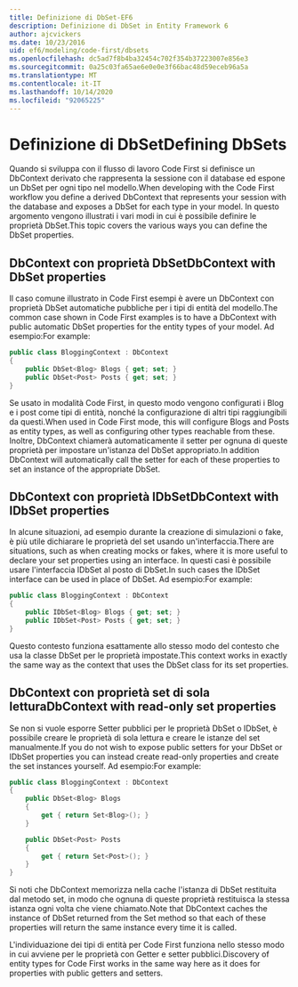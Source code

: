 ```yaml
---
title: Definizione di DbSet-EF6
description: Definizione di DbSet in Entity Framework 6
author: ajcvickers
ms.date: 10/23/2016
uid: ef6/modeling/code-first/dbsets
ms.openlocfilehash: dc5ad7f8b4ba32454c702f354b37223007e856e3
ms.sourcegitcommit: 0a25c03fa65ae6e0e0e3f66bac48d59eceb96a5a
ms.translationtype: MT
ms.contentlocale: it-IT
ms.lasthandoff: 10/14/2020
ms.locfileid: "92065225"
---
```

# <a name="defining-dbsets"></a><span data-ttu-id="bdb6e-103">Definizione di DbSet</span><span class="sxs-lookup"><span data-stu-id="bdb6e-103">Defining DbSets</span></span>
<span data-ttu-id="bdb6e-104">Quando si sviluppa con il flusso di lavoro Code First si definisce un DbContext derivato che rappresenta la sessione con il database ed espone un DbSet per ogni tipo nel modello.</span><span class="sxs-lookup"><span data-stu-id="bdb6e-104">When developing with the Code First workflow you define a derived DbContext that represents your session with the database and exposes a DbSet for each type in your model.</span></span> <span data-ttu-id="bdb6e-105">In questo argomento vengono illustrati i vari modi in cui è possibile definire le proprietà DbSet.</span><span class="sxs-lookup"><span data-stu-id="bdb6e-105">This topic covers the various ways you can define the DbSet properties.</span></span>  

## <a name="dbcontext-with-dbset-properties"></a><span data-ttu-id="bdb6e-106">DbContext con proprietà DbSet</span><span class="sxs-lookup"><span data-stu-id="bdb6e-106">DbContext with DbSet properties</span></span>  

<span data-ttu-id="bdb6e-107">Il caso comune illustrato in Code First esempi è avere un DbContext con proprietà DbSet automatiche pubbliche per i tipi di entità del modello.</span><span class="sxs-lookup"><span data-stu-id="bdb6e-107">The common case shown in Code First examples is to have a DbContext with public automatic DbSet properties for the entity types of your model.</span></span> <span data-ttu-id="bdb6e-108">Ad esempio:</span><span class="sxs-lookup"><span data-stu-id="bdb6e-108">For example:</span></span>  

``` csharp
public class BloggingContext : DbContext
{
    public DbSet<Blog> Blogs { get; set; }
    public DbSet<Post> Posts { get; set; }
}
```  

<span data-ttu-id="bdb6e-109">Se usato in modalità Code First, in questo modo vengono configurati i Blog e i post come tipi di entità, nonché la configurazione di altri tipi raggiungibili da questi.</span><span class="sxs-lookup"><span data-stu-id="bdb6e-109">When used in Code First mode, this will configure Blogs and Posts as entity types, as well as configuring other types reachable from these.</span></span> <span data-ttu-id="bdb6e-110">Inoltre, DbContext chiamerà automaticamente il setter per ognuna di queste proprietà per impostare un'istanza del DbSet appropriato.</span><span class="sxs-lookup"><span data-stu-id="bdb6e-110">In addition DbContext will automatically call the setter for each of these properties to set an instance of the appropriate DbSet.</span></span>  

## <a name="dbcontext-with-idbset-properties"></a><span data-ttu-id="bdb6e-111">DbContext con proprietà IDbSet</span><span class="sxs-lookup"><span data-stu-id="bdb6e-111">DbContext with IDbSet properties</span></span>  

<span data-ttu-id="bdb6e-112">In alcune situazioni, ad esempio durante la creazione di simulazioni o fake, è più utile dichiarare le proprietà del set usando un'interfaccia.</span><span class="sxs-lookup"><span data-stu-id="bdb6e-112">There are situations, such as when creating mocks or fakes, where it is more useful to declare your set properties using an interface.</span></span> <span data-ttu-id="bdb6e-113">In questi casi è possibile usare l'interfaccia IDbSet al posto di DbSet.</span><span class="sxs-lookup"><span data-stu-id="bdb6e-113">In such cases the IDbSet interface can be used in place of DbSet.</span></span> <span data-ttu-id="bdb6e-114">Ad esempio:</span><span class="sxs-lookup"><span data-stu-id="bdb6e-114">For example:</span></span>  

``` csharp
public class BloggingContext : DbContext
{
    public IDbSet<Blog> Blogs { get; set; }
    public IDbSet<Post> Posts { get; set; }
}
```  

<span data-ttu-id="bdb6e-115">Questo contesto funziona esattamente allo stesso modo del contesto che usa la classe DbSet per le proprietà impostate.</span><span class="sxs-lookup"><span data-stu-id="bdb6e-115">This context works in exactly the same way as the context that uses the DbSet class for its set properties.</span></span>  

## <a name="dbcontext-with-read-only-set-properties"></a><span data-ttu-id="bdb6e-116">DbContext con proprietà set di sola lettura</span><span class="sxs-lookup"><span data-stu-id="bdb6e-116">DbContext with read-only set properties</span></span>  

<span data-ttu-id="bdb6e-117">Se non si vuole esporre Setter pubblici per le proprietà DbSet o IDbSet, è possibile creare le proprietà di sola lettura e creare le istanze del set manualmente.</span><span class="sxs-lookup"><span data-stu-id="bdb6e-117">If you do not wish to expose public setters for your DbSet or IDbSet properties you can instead create read-only properties and create the set instances yourself.</span></span> <span data-ttu-id="bdb6e-118">Ad esempio:</span><span class="sxs-lookup"><span data-stu-id="bdb6e-118">For example:</span></span>  

``` csharp
public class BloggingContext : DbContext
{
    public DbSet<Blog> Blogs
    {
        get { return Set<Blog>(); }
    }

    public DbSet<Post> Posts
    {
        get { return Set<Post>(); }
    }
}
```  

<span data-ttu-id="bdb6e-119">Si noti che DbContext memorizza nella cache l'istanza di DbSet restituita dal metodo set, in modo che ognuna di queste proprietà restituisca la stessa istanza ogni volta che viene chiamato.</span><span class="sxs-lookup"><span data-stu-id="bdb6e-119">Note that DbContext caches the instance of DbSet returned from the Set method so that each of these properties will return the same instance every time it is called.</span></span>  

<span data-ttu-id="bdb6e-120">L'individuazione dei tipi di entità per Code First funziona nello stesso modo in cui avviene per le proprietà con Getter e setter pubblici.</span><span class="sxs-lookup"><span data-stu-id="bdb6e-120">Discovery of entity types for Code First works in the same way here as it does for properties with public getters and setters.</span></span>  
